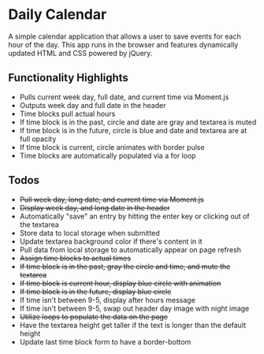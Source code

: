 # Daily Calendar
A simple calendar application that allows a user to save events for each hour of the day. This app runs in the browser and features dynamically updated HTML and CSS powered by jQuery.

## Functionality Highlights
* Pulls current week day, full date, and current time via Moment.js
* Outputs week day and full date in the header
* Time blocks pull actual hours
* If time block is in the past, circle and date are gray and textarea is muted
* If time block is in the future, circle is blue and date and textarea are at full opacity
* If time block is current, circle animates with border pulse
* Time blocks are automatically populated via a for loop

## Todos
* ~~Pull week day, long date, and current time via Moment.js~~
* ~~Display week day, and long date in the header~~
* Automatically "save" an entry by hitting the enter key or clicking out of the textarea
* Store data to local storage when submitted
* Update textarea background color if there's content in it
* Pull data from local storage to automatically appear on page refresh
* ~~Assign time blocks to actual times~~
* ~~If time block is in the past, gray the circle and time, and mute the textarea~~
* ~~If time block is current hour, display blue circle with animation~~
* ~~If time block is in the future, display blue circle~~
* If time isn't between 9-5, display after hours message
* If time isn't between 9-5, swap out header day image with night image
* ~~Utilize loops to populate the data on the page~~
* Have the textarea height get taller if the text is longer than the default height
* Update last time block form to have a border-bottom

